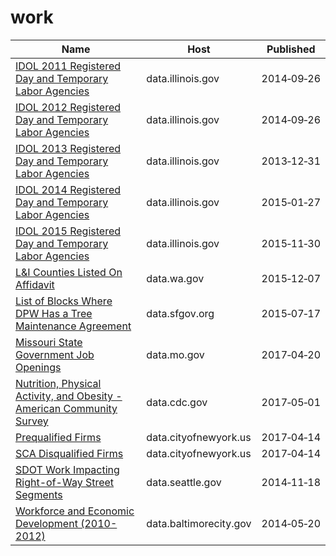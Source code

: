 # work

Name | Host | Published
---- | ---- | ---------
[IDOL 2011 Registered Day and Temporary Labor Agencies](../datasets/m24q-z35d.md) | data.illinois.gov | 2014&#x2011;09&#x2011;26
[IDOL 2012 Registered Day and Temporary Labor Agencies](../datasets/u4vf-bpde.md) | data.illinois.gov | 2014&#x2011;09&#x2011;26
[IDOL 2013 Registered Day and Temporary Labor Agencies](../datasets/ei8t-ptaz.md) | data.illinois.gov | 2013&#x2011;12&#x2011;31
[IDOL 2014 Registered Day and Temporary Labor Agencies](../datasets/rniz-qjw4.md) | data.illinois.gov | 2015&#x2011;01&#x2011;27
[IDOL 2015 Registered Day and Temporary Labor Agencies](../datasets/akfg-wxhq.md) | data.illinois.gov | 2015&#x2011;11&#x2011;30
[L&I Counties Listed On Affidavit](../datasets/n2vz-2wid.md) | data.wa.gov | 2015&#x2011;12&#x2011;07
[List of Blocks Where DPW Has a Tree Maintenance Agreement](../datasets/fati-simc.md) | data.sfgov.org | 2015&#x2011;07&#x2011;17
[Missouri State Government Job Openings](../datasets/83mm-j7ms.md) | data.mo.gov | 2017&#x2011;04&#x2011;20
[Nutrition, Physical Activity, and Obesity - American Community Survey](../datasets/8mrp-rmkw.md) | data.cdc.gov | 2017&#x2011;05&#x2011;01
[Prequalified Firms](../datasets/szkz-syh6.md) | data.cityofnewyork.us | 2017&#x2011;04&#x2011;14
[SCA Disqualified Firms](../datasets/krwf-eng6.md) | data.cityofnewyork.us | 2017&#x2011;04&#x2011;14
[SDOT Work Impacting Right-of-Way Street Segments](../datasets/h9m8-4k45.md) | data.seattle.gov | 2014&#x2011;11&#x2011;18
[Workforce and Economic Development (2010-2012)](../datasets/hs6f-mzje.md) | data.baltimorecity.gov | 2014&#x2011;05&#x2011;20

